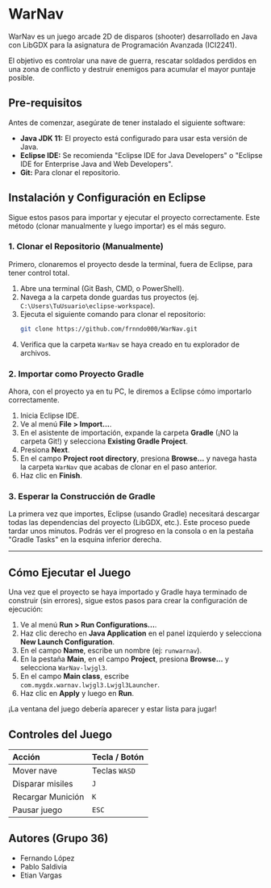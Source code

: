 # WarNav

WarNav es un juego arcade 2D de disparos (shooter) desarrollado en Java con LibGDX para la asignatura de Programación Avanzada (ICI2241).

El objetivo es controlar una nave de guerra, rescatar soldados perdidos en una zona de conflicto y destruir enemigos para acumular el mayor puntaje posible.

## Pre-requisitos

Antes de comenzar, asegúrate de tener instalado el siguiente software:
* **Java JDK 11:** El proyecto está configurado para usar esta versión de Java.
* **Eclipse IDE:** Se recomienda "Eclipse IDE for Java Developers" o "Eclipse IDE for Enterprise Java and Web Developers".
* **Git:** Para clonar el repositorio.

## Instalación y Configuración en Eclipse

Sigue estos pasos para importar y ejecutar el proyecto correctamente. Este método (clonar manualmente y luego importar) es el más seguro.

### 1. Clonar el Repositorio (Manualmente)

Primero, clonaremos el proyecto desde la terminal, fuera de Eclipse, para tener control total.

1.  Abre una terminal (Git Bash, CMD, o PowerShell).
2.  Navega a la carpeta donde guardas tus proyectos (ej. `C:\Users\TuUsuario\eclipse-workspace`).
3.  Ejecuta el siguiente comando para clonar el repositorio:
    ```sh
    git clone https://github.com/frnndo000/WarNav.git
    ```
4.  Verifica que la carpeta `WarNav` se haya creado en tu explorador de archivos.

### 2. Importar como Proyecto Gradle

Ahora, con el proyecto ya en tu PC, le diremos a Eclipse cómo importarlo correctamente.

1.  Inicia Eclipse IDE.
2.  Ve al menú **File > Import...**.
3.  En el asistente de importación, expande la carpeta **Gradle** (¡NO la carpeta Git!) y selecciona **Existing Gradle Project**.
4.  Presiona **Next**.
5.  En el campo **Project root directory**, presiona **Browse...** y navega hasta la carpeta `WarNav` que acabas de clonar en el paso anterior.
6.  Haz clic en **Finish**.

### 3. Esperar la Construcción de Gradle

La primera vez que importes, Eclipse (usando Gradle) necesitará descargar todas las dependencias del proyecto (LibGDX, etc.). Este proceso puede tardar unos minutos. Podrás ver el progreso en la consola o en la pestaña "Gradle Tasks" en la esquina inferior derecha.

---

## Cómo Ejecutar el Juego

Una vez que el proyecto se haya importado y Gradle haya terminado de construir (sin errores), sigue estos pasos para crear la configuración de ejecución:

1.  Ve al menú **Run > Run Configurations...**.
2.  Haz clic derecho en **Java Application** en el panel izquierdo y selecciona **New Launch Configuration**.
3.  En el campo **Name**, escribe un nombre (ej: `runwarnav`).
4.  En la pestaña **Main**, en el campo **Project**, presiona **Browse...** y selecciona `WarNav-lwjgl3`.
5.  En el campo **Main class**, escribe `com.mygdx.warnav.lwjgl3.Lwjgl3Launcher`.
6.  Haz clic en **Apply** y luego en **Run**.

¡La ventana del juego debería aparecer y estar lista para jugar!

## Controles del Juego

| Acción | Tecla / Botón |
| :--- | :--- |
| Mover nave | Teclas `WASD` |
| Disparar misiles | `J` |
| Recargar Munición | `K` |
| Pausar juego | `ESC` |

## Autores (Grupo 36)

* Fernando López
* Pablo Saldivia
* Etian Vargas
